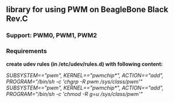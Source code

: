 ## library for using PWM on BeagleBone Black Rev.C

### Support: PWM0, PWM1, PWM2

### Requirements
**create udev rules (in /etc/udev/rules.d) with following content:**

*SUBSYSTEM=="pwm", KERNEL=="pwmchip\*", ACTION=="add", PROGRAM="/bin/sh -c 'chgrp -R pwm /sys/class/pwm'"*
*SUBSYSTEM=="pwm", KERNEL=="pwmchip\*", ACTION=="add", PROGRAM="/bin/sh -c 'chmod -R g=u /sys/class/pwm'"*


